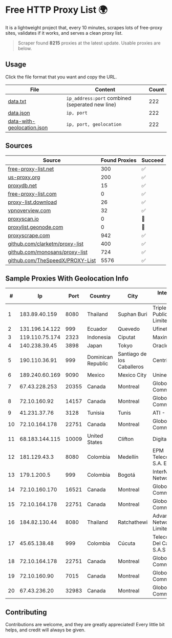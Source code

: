 
# Free HTTP Proxy List 🌍

It is a lightweight project that, every 10 minutes, scrapes lots of free-proxy sites, validates if it works, and serves a clean proxy list.


> Scraper found **8215** proxies at the latest update. Usable proxies are below.

## Usage

Click the file format that you want and copy the URL.


|File|Content|Count|
|----|-------|-----|
|[data.txt](https://raw.githubusercontent.com/themiralay/Proxy-List-World/master/data.txt)|`ip_address:port` combined (seperated new line)|222|
|[data.json](https://raw.githubusercontent.com/themiralay/Proxy-List-World/master/data.json)|`ip, port`|222|
|[data-with-geolocation.json](https://raw.githubusercontent.com/themiralay/Proxy-List-World/master/data-with-geolocation.json)|`ip, port, geolocation`|222|

## Sources

|Source|Found Proxies|Succeed|
|------|-------------|-------|
|[free-proxy-list.net](https://free-proxy-list.net)|300|✅|
|[us-proxy.org](https://www.us-proxy.org)|200|✅|
|[proxydb.net](http://proxydb.net)|15|✅|
|[free-proxy-list.com](https://free-proxy-list.com/?page=&port=&type%5B%5D=http&type%5B%5D=https&up_time=0&search=Search)|0|✅|
|[proxy-list.download](https://www.proxy-list.download/HTTP)|26|✅|
|[vpnoverview.com](https://vpnoverview.com/privacy/anonymous-browsing/free-proxy-servers)|32|✅|
|[proxyscan.io](https://www.proxyscan.io)|0|🚫|
|[proxylist.geonode.com](https://proxylist.geonode.com/api/proxy-list?limit=300&page=1&sort_by=lastChecked&sort_type=desc&protocols=http,https)|0|🚫|
|[proxyscrape.com](https://api.proxyscrape.com/v2/?request=displayproxies&protocol=http&timeout=10000&country=all&ssl=all&anonymity=all)|942|✅|
|[github.com/clarketm/proxy-list](https://raw.githubusercontent.com/clarketm/proxy-list/master/proxy-list-raw.txt)|400|✅|
|[github.com/monosans/proxy-list](https://raw.githubusercontent.com/monosans/proxy-list/main/proxies/http.txt)|724|✅|
|[github.com/TheSpeedX/PROXY-List](https://raw.githubusercontent.com/TheSpeedX/PROXY-List/master/http.txt)|5576|✅|


## Sample Proxies With Geolocation Info

|#|Ip|Port|Country|City|Internet Service Provider|
|-|--|----|-------|----|-------------------------|
|1|183.89.40.159|8080|Thailand|Suphan Buri|Triple T Broadband Public Company Limited|
|2|131.196.14.122|999|Ecuador|Quevedo|Ufinet Panama S.A.|
|3|119.110.75.174|2323|Indonesia|Ciputat|Maxindo|
|4|140.238.39.45|3898|Japan|Tokyo|Oracle Corporation|
|5|190.110.36.91|999|Dominican Republic|Santiago de los Caballeros|Centric Mobility|
|6|189.240.60.169|9090|Mexico|Mexico City|Uninet S.A. de C.V.|
|7|67.43.228.253|20355|Canada|Montreal|GloboTech Communications|
|8|72.10.160.92|14157|Canada|Montreal|GloboTech Communications|
|9|41.231.37.76|3128|Tunisia|Tunis|ATI - ISP|
|10|72.10.164.178|22751|Canada|Montreal|GloboTech Communications|
|11|68.183.144.115|10009|United States|Clifton|DigitalOcean, LLC|
|12|181.129.43.3|8080|Colombia|Medellín|EPM Telecomunicaciones S.A. E.S.P.|
|13|179.1.200.5|999|Colombia|Bogotá|InterNexa Global Network|
|14|72.10.160.170|16521|Canada|Montreal|GloboTech Communications|
|15|72.10.164.178|22751|Canada|Montreal|GloboTech Communications|
|16|184.82.130.44|8080|Thailand|Ratchathewi|Advanced Wireless Network Company Limited|
|17|45.65.138.48|999|Colombia|Cúcuta|Telecomunicaciones Del Catatumbo S.A.S|
|18|72.10.164.178|22751|Canada|Montreal|GloboTech Communications|
|19|72.10.160.90|7015|Canada|Montreal|GloboTech Communications|
|20|67.43.236.20|32983|Canada|Montreal|GloboTech Communications|



## Contributing

Contributions are welcome, and they are greatly appreciated! Every
little bit helps, and credit will always be given.

